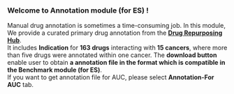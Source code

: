 ### Welcome to Annotation module (for ES) ! 
Manual drug annotation is sometimes a time-consuming job. In this module, We provide a curated primary drug annotation from the [**Drug Repurposing Hub**](https://repo-hub.broadinstitute.org/repurposing).    
It includes **Indication** for **163 drugs** interacting with **15 cancers**, where more than five drugs were annotated within one cancer.
The **download button** enable user to obtain **a annotation file in the format which is compatible in the Benchmark module (for ES)**.   
If you want to get annotation file for AUC, please select **Annotation-For AUC** tab.   